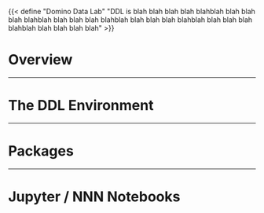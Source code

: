 {{< define "Domino Data Lab" "DDL is blah blah blah blah blahblah blah blah blah blahblah blah blah blah blahblah blah blah blah blahblah blah blah blah blahblah blah blah blah blah" >}}

# Overview

- - -

# The DDL Environment

- - -

# Packages

- - -

# Jupyter / NNN Notebooks


